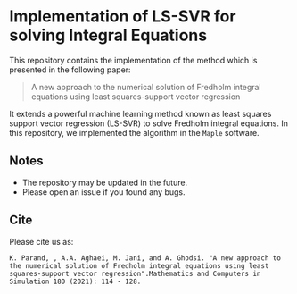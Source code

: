 
# Implementation of LS-SVR for solving Integral Equations

This repository contains the implementation of the method which is presented in the following paper:

> A new approach to the numerical solution of Fredholm integral equations using least squares-support vector regression

It extends a powerful machine learning method known as least squares support vector regression (LS-SVR) to solve Fredholm integral equations. In this repository, we implemented the algorithm in the `Maple` software.


## Notes
* The repository may be updated in the future. 
* Please open an issue if you found any bugs.

## Cite
Please cite us as:

```
K. Parand, , A.A. Aghaei, M. Jani, and A. Ghodsi. "A new approach to the numerical solution of Fredholm integral equations using least squares-support vector regression".Mathematics and Computers in Simulation 180 (2021): 114 - 128.
```
